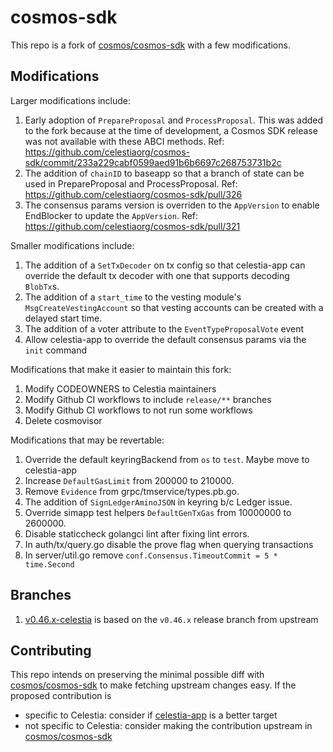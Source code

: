 # cosmos-sdk

This repo is a fork of [cosmos/cosmos-sdk](https://github.com/cosmos/cosmos-sdk) with a few modifications.

## Modifications

Larger modifications include:

1. Early adoption of `PrepareProposal` and `ProcessProposal`. This was added to the fork because at the time of development, a Cosmos SDK release was not available with these ABCI methods. Ref: https://github.com/celestiaorg/cosmos-sdk/commit/233a229cabf0599aed91b6b6697c268753731b2c
1. The addition of `chainID` to baseapp so that a branch of state can be used in PrepareProposal and ProcessProposal. Ref: https://github.com/celestiaorg/cosmos-sdk/pull/326
1. The consensus params version is overriden to the `AppVersion` to enable EndBlocker to update the `AppVersion`. Ref: https://github.com/celestiaorg/cosmos-sdk/pull/321

Smaller modifications include:

1. The addition of a `SetTxDecoder` on tx config so that celestia-app can override the default tx decoder with one that supports decoding `BlobTx`s.
1. The addition of a `start_time` to the vesting module's `MsgCreateVestingAccount` so that vesting accounts can be created with a delayed start time.
1. The addition of a voter attribute to the `EventTypeProposalVote` event
1. Allow celestia-app to override the default consensus params via the `init` command

Modifications that make it easier to maintain this fork:

1. Modify CODEOWNERS to Celestia maintainers
1. Modify Github CI workflows to include `release/**` branches
1. Modify Github CI workflows to not run some workflows
1. Delete cosmovisor

Modifications that may be revertable:

1. Override the default keyringBackend from `os` to `test`. Maybe move to celestia-app
1. Increase `DefaultGasLimit` from 200000 to 210000.
1. Remove `Evidence` from grpc/tmservice/types.pb.go.
1. The addition of `SignLedgerAminoJSON` in keyring b/c Ledger issue.
1. Override simapp test helpers `DefaultGenTxGas` from 10000000 to 2600000.
1. Disable staticcheck golangci lint after fixing lint errors.
1. In auth/tx/query.go disable the prove flag when querying transactions
1. In server/util.go remove `conf.Consensus.TimeoutCommit = 5 * time.Second`

## Branches

1. [v0.46.x-celestia](https://github.com/celestiaorg/cosmos-sdk/tree/release/v0.46.x-celestia) is based on the `v0.46.x` release branch from upstream

## Contributing

This repo intends on preserving the minimal possible diff with [cosmos/cosmos-sdk](https://github.com/cosmos/cosmos-sdk) to make fetching upstream changes easy. If the proposed contribution is

* specific to Celestia: consider if [celestia-app](https://github.com/celestiaorg/celestia-app) is a better target
* not specific to Celestia: consider making the contribution upstream in [cosmos/cosmos-sdk](https://github.com/cosmos/cosmos-sdk)
